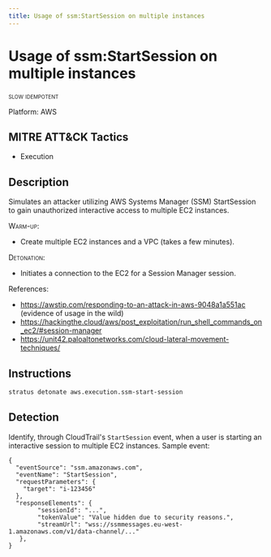 ```yaml
---
title: Usage of ssm:StartSession on multiple instances
---
```


# Usage of ssm:StartSession on multiple instances

 <span class="smallcaps w3-badge w3-orange w3-round w3-text-sand" title="This attack technique might be slow to warm up or detonate">slow</span> 
 <span class="smallcaps w3-badge w3-blue w3-round w3-text-white" title="This attack technique can be detonated multiple times">idempotent</span> 

Platform: AWS

## MITRE ATT&CK Tactics


- Execution

## Description


Simulates an attacker utilizing AWS Systems Manager (SSM) StartSession to gain unauthorized interactive access to multiple EC2 instances.

<span style="font-variant: small-caps;">Warm-up</span>:

- Create multiple EC2 instances and a VPC (takes a few minutes).

<span style="font-variant: small-caps;">Detonation</span>: 

- Initiates a connection to the EC2 for a Session Manager session.

References:

- https://awstip.com/responding-to-an-attack-in-aws-9048a1a551ac (evidence of usage in the wild)
- https://hackingthe.cloud/aws/post_exploitation/run_shell_commands_on_ec2/#session-manager
- https://unit42.paloaltonetworks.com/cloud-lateral-movement-techniques/


## Instructions

```bash title="Detonate with Stratus Red Team"
stratus detonate aws.execution.ssm-start-session
```
## Detection


Identify, through CloudTrail's <code>StartSession</code> event, when a user is starting an interactive session to multiple EC2 instances. Sample event:

```
{
  "eventSource": "ssm.amazonaws.com",
  "eventName": "StartSession",
  "requestParameters": {
    "target": "i-123456"
  },
  "responseElements": {
        "sessionId": "...",
        "tokenValue": "Value hidden due to security reasons.",
        "streamUrl": "wss://ssmmessages.eu-west-1.amazonaws.com/v1/data-channel/..."
   },
}
```


